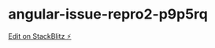 # angular-issue-repro2-p9p5rq

[Edit on StackBlitz ⚡️](https://stackblitz.com/edit/angular-issue-repro2-p9p5rq)